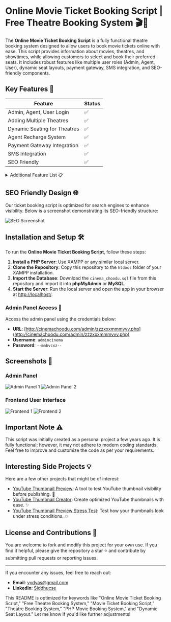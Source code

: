 # Online Movie Ticket Booking Script | Free Theatre Booking System 🎬🍿

The **Online Movie Ticket Booking Script** is a fully functional theatre booking system designed to allow users to book movie tickets online with ease. This script provides information about movies, theatres, and showtimes, while allowing customers to select and book their preferred seats. It includes robust features like multiple user roles (Admin, Agent, User), dynamic seat layouts, payment gateway, SMS integration, and SEO-friendly components.

## Key Features 🔑

| Feature                          | Status |
| -------------------------------- | ------ |
| Admin, Agent, User Login         | ✅     |
| Adding Multiple Theatres         | ✅     |
| Dynamic Seating for Theatres     | ✅     |
| Agent Recharge System            | ✅     |
| Payment Gateway Integration      | ✅     |
| SMS Integration                  | ✅     |
| SEO Friendly                     | ✅     |

<details>
  <summary>Additional Feature List 📋</summary>

  - Multi-role login system for Admin, Agent, and Users.
  - Support for adding multiple theatres with unique seating configurations.
  - Dynamic seat selection layout for each show.
  - Secure payment gateway integration for safe online transactions.
  - SMS notification support for booking confirmations and reminders.
  - SEO-friendly architecture for improved search engine visibility.
  
</details>

## SEO Friendly Design 🌐
Our ticket booking script is optimized for search engines to enhance visibility. Below is a screenshot demonstrating its SEO-friendly structure:

![SEO Screenshot](https://user-images.githubusercontent.com/2999586/49694166-89389900-fbaa-11e8-9b64-3d7930176630.png)

## Installation and Setup 🛠️

To run the **Online Movie Ticket Booking Script**, follow these steps:

1. **Install a PHP Server**: Use XAMPP or any similar local server.
2. **Clone the Repository**: Copy this repository to the `htdocs` folder of your XAMPP installation.
3. **Import the Database**: Download the `cinema_choodu.sql` file from this repository and import it into **phpMyAdmin** or **MySQL**.
4. **Start the Server**: Run the local server and open the app in your browser at [http://localhost/](http://localhost/).

### Admin Panel Access 🔑
Access the admin panel using the credentials below:

- **URL**: [http://cinemachoodu.com/admin/zzzxxxmmmvvv.php](http://cinemachoodu.com/admin/zzzxxxmmmvvv.php)
- **Username**: `admincinema`
- **Password**: `--mnbvcxz--`

## Screenshots 📸

### Admin Panel

![Admin Panel 1](https://user-images.githubusercontent.com/2999586/49694084-3dd1bb00-fba9-11e8-91ed-8447d8d119c7.png)
![Admin Panel 2](https://user-images.githubusercontent.com/2999586/49694087-41fdd880-fba9-11e8-805d-a0b020656da9.png)

### Frontend User Interface

![Frontend 1](https://user-images.githubusercontent.com/2999586/49694113-95702680-fba9-11e8-871d-ebf8b5684f52.png)
![Frontend 2](https://user-images.githubusercontent.com/2999586/49694115-97d28080-fba9-11e8-8204-c0c52062122d.png)

## Important Note ⚠️

This script was initially created as a personal project a few years ago. It is fully functional; however, it may not adhere to modern coding standards. Feel free to improve and customize the code as per your requirements.

## Interesting Side Projects 💡

Here are a few other projects that might be of interest:

- [YouTube Thumbnail Preview](https://youtube-thumbnail-preview.vercel.app/): A tool to test YouTube thumbnail visibility before publishing. 🎥
- [YouTube Thumbnail Creator](https://youtube-thumbnail-creator.vercel.app/): Create optimized YouTube thumbnails with ease. ✨
- [YouTube Thumbnail Preview Stress Test](https://youtube-thumbnail-preview.vercel.app/stress): Test how your thumbnails look under stress conditions. 💥

## License and Contributions 📝

You are welcome to fork and modify this project for your own use. If you find it helpful, please give the repository a star ⭐ and contribute by submitting pull requests or reporting issues.

---

If you encounter any issues, feel free to reach out:

- **Email**: [vydyas@gmail.com](mailto:vydyas@gmail.com)
- **LinkedIn**: [Siddhucse](https://www.linkedin.com/in/siddhucse/)

This README is optimized for keywords like "Online Movie Ticket Booking Script," "Free Theatre Booking System," "Movie Ticket Booking Script," "Theatre Booking System," "PHP Movie Booking System," and "Dynamic Seat Layout." Let me know if you'd like further adjustments!
